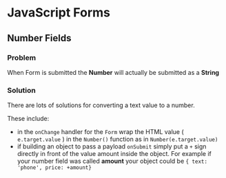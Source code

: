 # JavaScript Forms

## Number Fields

### Problem

When Form is submitted the **Number** will actually be submitted as a **String**

### Solution

There are lots of solutions for converting a text value to a number.

These include:
- in the ` onChange ` handler for the ` Form ` wrap the HTML value ( ` e.target.value ` ) in the ` Number() ` function as in ` Number(e.target.value) `
- if building an object to pass a payload ` onSubmit ` simply put a ` + ` sign directly in front of the value amount inside the object. For example if your number field was called **amount** your object could be ` { text: 'phone', price: +amount} `


